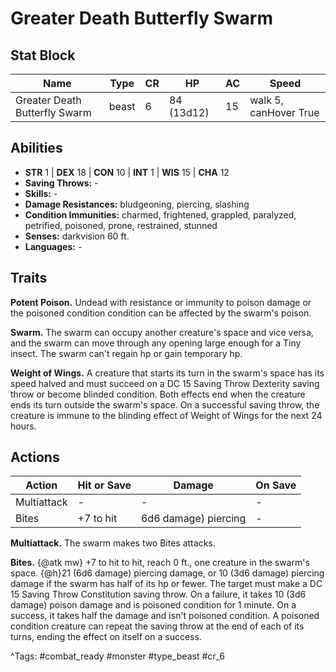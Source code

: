 # Greater Death Butterfly Swarm

## Stat Block

| Name | Type | CR | HP | AC | Speed |
|------|------|----|----|----|-------|
| Greater Death Butterfly Swarm | beast | 6 | 84 (13d12) | 15 | walk 5, canHover True |

## Abilities

- **STR** 1 | **DEX** 18 | **CON** 10 | **INT** 1 | **WIS** 15 | **CHA** 12
- **Saving Throws:** -  
- **Skills:** -  
- **Damage Resistances:** bludgeoning, piercing, slashing  
- **Condition Immunities:** charmed, frightened, grappled, paralyzed, petrified, poisoned, prone, restrained, stunned  
- **Senses:** darkvision 60 ft.  
- **Languages:** -

## Traits

**Potent Poison.** Undead with resistance or immunity to poison damage or the poisoned condition condition can be affected by the swarm's poison.

**Swarm.** The swarm can occupy another creature's space and vice versa, and the swarm can move through any opening large enough for a Tiny insect. The swarm can't regain hp or gain temporary hp.

**Weight of Wings.** A creature that starts its turn in the swarm's space has its speed halved and must succeed on a DC 15 Saving Throw Dexterity saving throw or become blinded condition. Both effects end when the creature ends its turn outside the swarm's space. On a successful saving throw, the creature is immune to the blinding effect of Weight of Wings for the next 24 hours.


## Actions

| Action | Hit or Save | Damage | On Save |
|--------|--------------|--------|----------|
| Multiattack | - | - | - |
| Bites | +7 to hit | 6d6 damage) piercing | - |

**Multiattack.** The swarm makes two Bites attacks.

**Bites.** {@atk mw} +7 to hit to hit, reach 0 ft., one creature in the swarm's space. {@h}21 (6d6 damage) piercing damage, or 10 (3d6 damage) piercing damage if the swarm has half of its hp or fewer. The target must make a DC 15 Saving Throw Constitution saving throw. On a failure, it takes 10 (3d6 damage) poison damage and is poisoned condition for 1 minute. On a success, it takes half the damage and isn't poisoned condition. A poisoned condition creature can repeat the saving throw at the end of each of its turns, ending the effect on itself on a success.


^Tags: #combat_ready #monster #type_beast #cr_6